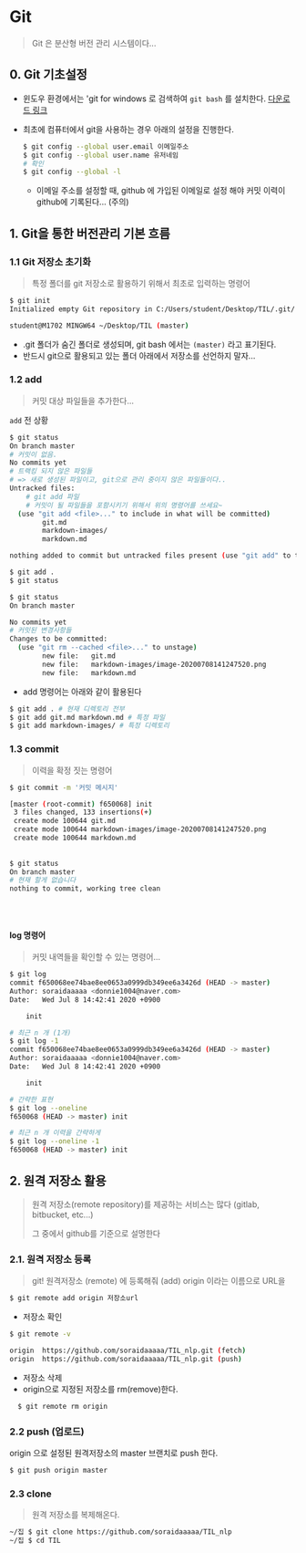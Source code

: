 # Git

> Git 은 분산형 버전 관리 시스템이다...

## 0. Git 기초설정

* 윈도우 환경에서는 'git for windows 로 검색하여 `git bash` 를 설치한다.   [다운로드 링크](https://gitforwindows.org/)

* 최초에 컴퓨터에서 git을 사용하는 경우 아래의 설정을 진행한다. 

  ```bash
  $ git config --global user.email 이메일주소
  $ git config --global user.name 유저네임
  # 확인
  $ git config --global -l
  ```

  * 이메일 주소를 설정할 때, github 에 가입된 이메일로 설정 해야 커밋 이력이 github에 기록된다... (주의)

## 1. Git을 통한 버전관리 기본 흐름

### 1.1 Git 저장소 초기화

> 특정 폴더를 git 저장소로 활용하기 위해서 최초로 입력하는 명령어

```bash 
$ git init
Initialized empty Git repository in C:/Users/student/Desktop/TIL/.git/

student@M1702 MINGW64 ~/Desktop/TIL (master)
```

* .git 폴더가 숨긴 폴더로 생성되며, git bash 에서는 `(master)` 라고 표기된다.
* 반드시 git으로 활용되고 있는 폴더 아래에서 저장소를 선언하지 말자...

### 1.2 add

> 커밋 대상 파일들을 추가한다...

`add` 전 상황

```bash
$ git status
On branch master
# 커밋이 없음.
No commits yet
# 트랙킹 되지 않은 파일들
# => 새로 생성된 파일이고, git으로 관리 중이지 않은 파일들이다..
Untracked files:
	# git add 파일
	# 커밋이 될 파일들을 포함시키기 위해서 위의 명령어를 쓰세요~
  (use "git add <file>..." to include in what will be committed)
        git.md
        markdown-images/
        markdown.md

nothing added to commit but untracked files present (use "git add" to track)

```

```bash
$ git add .
$ git status

$ git status
On branch master

No commits yet
# 커밋된 변경사항들 
Changes to be committed:
  (use "git rm --cached <file>..." to unstage)
        new file:   git.md
        new file:   markdown-images/image-20200708141247520.png
        new file:   markdown.md

```

* add 명령어는 아래와 같이 활용된다

```bash
$ git add . # 현재 디렉토리 전부
$ git add git.md markdown.md # 특정 파일
$ git add markdown-images/ # 특정 디렉토리
```

### 1.3 commit

> 이력을 확정 짓는 명령어

```bash
$ git commit -m '커밋 메시지'

[master (root-commit) f650068] init
 3 files changed, 133 insertions(+)
 create mode 100644 git.md
 create mode 100644 markdown-images/image-20200708141247520.png
 create mode 100644 markdown.md
 
 
$ git status
On branch master
# 현재 할게 없습니다
nothing to commit, working tree clean


 
```

#### log 명령어

> 커밋 내역들을 확인할 수 있는 명령어...

```bash 
$ git log 
commit f650068ee74bae8ee0653a0999db349ee6a3426d (HEAD -> master)
Author: soraidaaaaa <donnie1004@naver.com>
Date:   Wed Jul 8 14:42:41 2020 +0900

    init

# 최근 n 개 (1개)
$ git log -1
commit f650068ee74bae8ee0653a0999db349ee6a3426d (HEAD -> master)
Author: soraidaaaaa <donnie1004@naver.com>
Date:   Wed Jul 8 14:42:41 2020 +0900

    init

# 간략한 표현
$ git log --oneline
f650068 (HEAD -> master) init

# 최근 n 개 이력을 간략하게
$ git log --oneline -1
f650068 (HEAD -> master) init

```



## 2. 원격 저장소 활용

> 원격 저장소(remote repository)를 제공하는 서비스는 많다 (gitlab, bitbucket, etc...)
>
> 그 중에서 github를 기준으로 설명한다

### 2.1. 원격 저장소 등록

> git! 원격저장소 (remote) 에 등록해줘 (add) origin 이라는 이름으로 URL을 

```bash
$ git remote add origin 저장소url
```

* 저장소 확인

```bash
$ git remote -v

origin  https://github.com/soraidaaaaa/TIL_nlp.git (fetch)
origin  https://github.com/soraidaaaaa/TIL_nlp.git (push)
```

* 저장소 삭제
* origin으로 지정된 저장소를 rm(remove)한다. 

```bash 
  $ git remote rm origin
```

  ### 2.2 push (업로드)

origin 으로 설정된 원격저장소의 master 브랜치로 push 한다.

```bash
$ git push origin master
```

### 2.3 clone

> 원격 저장소를 복제해온다.

```bash
~/집 $ git clone https://github.com/soraidaaaaa/TIL_nlp
~/집 $ cd TIL
```

